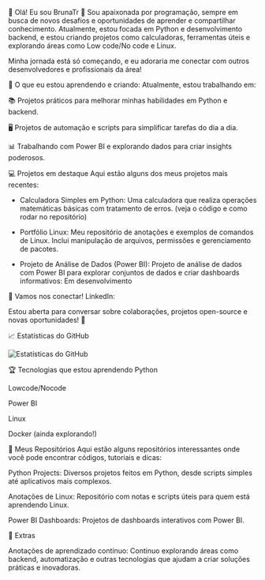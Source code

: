 👋 Olá! Eu sou BrunaTr 🚀
Sou apaixonada por programação, sempre em busca de novos desafios e oportunidades de aprender e compartilhar conhecimento. Atualmente, estou focada em Python e desenvolvimento backend, e estou criando projetos como calculadoras, ferramentas úteis e explorando áreas como Low code/No code e Linux.

Minha jornada está só começando, e eu adoraria me conectar com outros desenvolvedores e profissionais da área!

🔧 O que eu estou aprendendo e criando:
Atualmente, estou trabalhando em:

📚 Projetos práticos para melhorar minhas habilidades em Python e backend.

🖥️ Projetos de automação e scripts para simplificar tarefas do dia a dia.

📊 Trabalhando com Power BI e explorando dados para criar insights poderosos.

💻 Projetos em destaque
Aqui estão alguns dos meus projetos mais recentes:

- Calculadora Simples em Python: Uma calculadora que realiza operações matemáticas básicas com tratamento de erros. (veja o código e como rodar no repositório)

- Portfólio Linux: Meu repositório de anotações e exemplos de comandos de Linux. Inclui manipulação de arquivos, permissões e gerenciamento de pacotes.

- Projeto de Análise de Dados (Power BI): Projeto de análise de dados com Power BI para explorar conjuntos de dados e criar dashboards informativos: Em desenvolvimento

💬 Vamos nos conectar!
LinkedIn: 

Estou aberta para conversar sobre colaborações, projetos open-source e novas oportunidades! 🤝

📈 Estatísticas do GitHub

![Estatísticas do GitHub](https://github-readme-stats.vercel.app/api?username=seu-usuario&show_icons=true&hide_title=true&count_private=true&theme=radical)

🏆 Tecnologias que estou aprendendo
Python

Lowcode/Nocode

Power BI

Linux

Docker (ainda explorando!)

📂 Meus Repositórios
Aqui estão alguns repositórios interessantes onde você pode encontrar códigos, tutoriais e dicas:

Python Projects: Diversos projetos feitos em Python, desde scripts simples até aplicativos mais complexos.

Anotações de Linux: Repositório com notas e scripts úteis para quem está aprendendo Linux.

Power BI Dashboards: Projetos de dashboards interativos com Power BI.

📑 Extras

Anotações de aprendizado contínuo: Continuo explorando áreas como backend, automatização e outras tecnologias que ajudam a criar soluções práticas e inovadoras.
